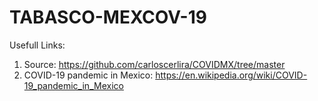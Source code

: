 # TABASCO-MEXCOV-19

[](https://github.com/vrpo/TABASCO-MEXCOV-19/tree/master/figs/mexico.jpeg)

Usefull Links:

1. Source: https://github.com/carloscerlira/COVIDMX/tree/master
2. COVID-19 pandemic in Mexico: https://en.wikipedia.org/wiki/COVID-19_pandemic_in_Mexico
